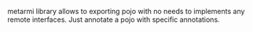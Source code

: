 metarmi library allows to exporting pojo with no needs to implements any remote interfaces. Just annotate a pojo with specific annotations.